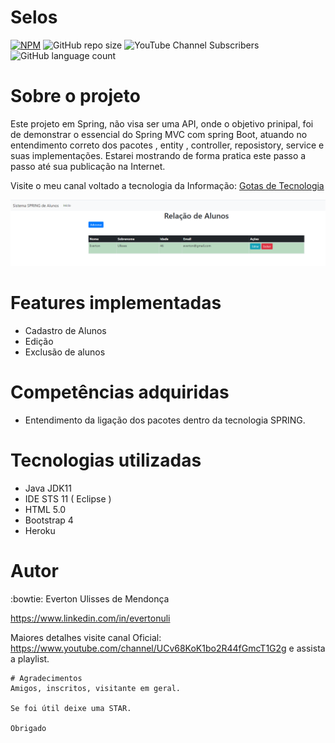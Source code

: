 # Selos 
[![NPM](https://img.shields.io/npm/l/react)](https://github.com/evertonulisystem/avaliacao-aluno/blob/master/LICENSE) ![GitHub repo size](https://img.shields.io/github/repo-size/evertonulisystem/avaliacao-aluno) ![YouTube Channel Subscribers](https://img.shields.io/youtube/channel/subscribers/UCv68KoK1bo2R44fGmcT1G2g?label=INSCREVA-SE&style=social) ![GitHub language count](https://img.shields.io/github/languages/count/EVERTONULISYSTEM/avaliacao-aluno)

# Sobre o projeto

Este projeto em Spring, não visa ser uma API, onde o objetivo prinipal, foi de demonstrar o essencial do Spring MVC com spring Boot, atuando no entendimento correto dos pacotes , entity , controller, reposistory, service e suas implementações.
Estarei mostrando de forma pratica este passo a passo até sua publicação na Internet.

Visite o meu canal voltado a tecnologia da Informação: [Gotas de Tecnologia](https://www.youtube.com/channel/UCv68KoK1bo2R44fGmcT1G2g)

![Teste](https://github.com/evertonulisystem/assets/blob/main/Tela01.PNG) 

# Features implementadas 
* Cadastro de Alunos
* Edição 
* Exclusão de alunos

# Competências adquiridas
* Entendimento da ligação dos pacotes dentro da tecnologia SPRING.

# Tecnologias utilizadas
- Java JDK11
- IDE STS 11 ( Eclipse )
- HTML 5.0
- Bootstrap 4
- Heroku

# Autor
:bowtie:
Everton Ulisses de Mendonça

https://www.linkedin.com/in/evertonuli

Maiores detalhes visite canal Oficial: https://www.youtube.com/channel/UCv68KoK1bo2R44fGmcT1G2g e assista a playlist.

```  
# Agradecimentos
Amigos, inscritos, visitante em geral.

Se foi útil deixe uma STAR.

Obrigado

